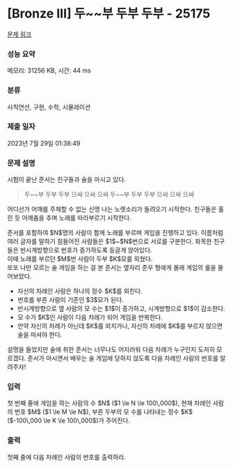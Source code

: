 # [Bronze III] 두~~부 두부 두부 - 25175 

[문제 링크](https://www.acmicpc.net/problem/25175) 

### 성능 요약

메모리: 31256 KB, 시간: 44 ms

### 분류

사칙연산, 구현, 수학, 시뮬레이션

### 제출 일자

2023년 7월 29일 01:38:49

### 문제 설명

<p>시험이 끝난 준서는 친구들과 술을 마시고 있다.</p>

<blockquote>
<p>두~~부 두부 두부 으쌰 으쌰 으쌰 두~~부 두부 두부 으쌰 으쌰 으쌰</p>
</blockquote>

<p>어디선가 어깨를 주체할 수 없는 신명 나는 노랫소리가 들려오기 시작한다. 친구들은 홀린 듯 어깨춤을 추며 노래를 따라부르기 시작한다.</p>

<p>준서를 포함하여 $N$명의 사람이 함께 노래를 부르며 게임을 진행하고 있다. 이름처럼 여러 글자를 말하기 힘들어진 사람들은 $1$~$N$번으로 서로를 구분한다. 화목한 친구들은 반시계방향으로 번호가 증가하도록 둥글게 앉아있다.<br>
이때 노래를 부르던 $M$번 사람이 두부 $K$모를 외쳤다.<br>
또또 나만 모르는 술 게임을 하는 걸 본 준서는 옆자리 준우 형에게 몰래 게임의 룰을 물어보았다.</p>

<ul>
	<li>자신의 차례인 사람은 하나의 정수 $K$를 외친다.</li>
	<li>번호를 부른 사람이 기준인 $3$모가 된다.</li>
	<li>반시계방향으로 옆 사람의 모 수는 $1$이 증가하고, 시계방향으로 $1$이 감소한다.</li>
	<li>모 수가 $K$인 사람이 다음 차례가 되어 게임을 반복한다.</li>
	<li>만약 자신의 차례가 아닌데 $K$를 외치거나, 자신의 차례에 $K$를 부르지 않으면 술을 마셔야 한다.</li>
</ul>

<p>설명을 들었지만 술에 취한 준서는 너무나도 어지러워 다음 차례가 누구인지 도저히 모르겠다. 준서가 마시면서 배우는 술 게임에 당하지 않도록 다음 차례인 사람의 번호를 알려주자!<meta charset="utf-8"></p>

### 입력 

 <p>첫 번째 줄에 게임을 하는 사람의 수 $N$ ($1 \le N \le 100\,000$), 현재 차례인 사람의 번호 $M$ ($1 \le M \le N$), 부른 두부의 모 수를 나타내는 정수 $K$ ($-100\,000 \le K \le 100\,000$)가 주어진다.</p>

### 출력 

 <p>첫째 줄에 다음 차례인 사람의 번호를 출력하라.</p>

